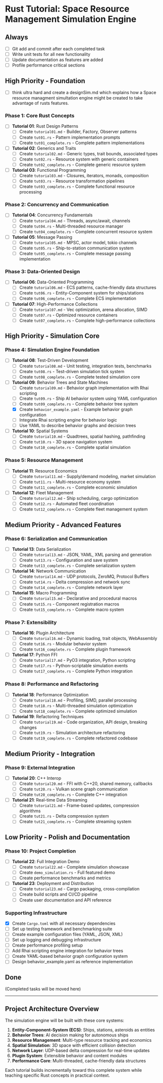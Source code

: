 # Rust Tutorial: Space Resource Management Simulation Engine

## Always
- [ ] Git add and commit after each completed task
- [ ] Write unit tests for all new functionality
- [ ] Update documentation as features are added
- [ ] Profile performance critical sections

## High Priority - Foundation
- [ ] think ultra hard and create a designSim.md which explains how a Space resource managment simultation engine might be created to take advantage of rusts features.

### Phase 1: Core Rust Concepts
- [ ] **Tutorial 01**: Rust Design Patterns
  - [ ] Create `tutorial01.md` - Builder, Factory, Observer patterns
  - [ ] Create `tut01.rs` - Pattern implementation prompts
  - [ ] Create `tut01_complete.rs` - Complete pattern implementations
  
- [ ] **Tutorial 02**: Generics and Traits
  - [ ] Create `tutorial02.md` - Generic types, trait bounds, associated types
  - [ ] Create `tut02.rs` - Resource system with generic containers
  - [ ] Create `tut02_complete.rs` - Complete generic resource system

- [ ] **Tutorial 03**: Functional Programming
  - [ ] Create `tutorial03.md` - Closures, iterators, monads, composition
  - [ ] Create `tut03.rs` - Resource transformation pipelines
  - [ ] Create `tut03_complete.rs` - Complete functional resource processing

### Phase 2: Concurrency and Communication
- [ ] **Tutorial 04**: Concurrency Fundamentals
  - [ ] Create `tutorial04.md` - Threads, async/await, channels
  - [ ] Create `tut04.rs` - Multi-threaded resource manager
  - [ ] Create `tut04_complete.rs` - Complete concurrent resource system

- [ ] **Tutorial 05**: Message Passing
  - [ ] Create `tutorial05.md` - MPSC, actor model, tokio channels
  - [ ] Create `tut05.rs` - Ship-to-station communication system
  - [ ] Create `tut05_complete.rs` - Complete message passing implementation

### Phase 3: Data-Oriented Design
- [ ] **Tutorial 06**: Data-Oriented Programming
  - [ ] Create `tutorial06.md` - ECS patterns, cache-friendly data structures
  - [ ] Create `tut06.rs` - Entity-Component system for ships/stations
  - [ ] Create `tut06_complete.rs` - Complete ECS implementation

- [ ] **Tutorial 07**: High-Performance Collections
  - [ ] Create `tutorial07.md` - Vec optimization, arena allocation, SIMD
  - [ ] Create `tut07.rs` - Optimized resource containers
  - [ ] Create `tut07_complete.rs` - Complete high-performance collections

## High Priority - Simulation Core

### Phase 4: Simulation Engine Foundation
- [ ] **Tutorial 08**: Test-Driven Development
  - [ ] Create `tutorial08.md` - Unit testing, integration tests, benchmarks
  - [ ] Create `tut08.rs` - Test-driven simulation tick system
  - [ ] Create `tut08_complete.rs` - Complete tested simulation core

- [ ] **Tutorial 09**: Behavior Trees and State Machines
  - [ ] Create `tutorial09.md` - Behavior graph implementation with Rhai scripting
  - [ ] Create `tut09.rs` - Ship AI behavior system using YAML configuration
  - [ ] Create `tut09_complete.rs` - Complete behavior tree system
  - [x] Create `behavior_example.yaml` - Example behavior graph configuration
  - [ ] Integrate Rhai scripting engine for behavior logic
  - [ ] Use YAML to describe behavior graphs and decision trees

- [ ] **Tutorial 10**: Spatial Systems
  - [ ] Create `tutorial10.md` - Quadtrees, spatial hashing, pathfinding
  - [ ] Create `tut10.rs` - 3D space navigation system
  - [ ] Create `tut10_complete.rs` - Complete spatial simulation

### Phase 5: Resource Management
- [ ] **Tutorial 11**: Resource Economics
  - [ ] Create `tutorial11.md` - Supply/demand modeling, market simulation
  - [ ] Create `tut11.rs` - Multi-resource economy system
  - [ ] Create `tut11_complete.rs` - Complete economic simulation

- [ ] **Tutorial 12**: Fleet Management
  - [ ] Create `tutorial12.md` - Ship scheduling, cargo optimization
  - [ ] Create `tut12.rs` - Automated fleet coordination
  - [ ] Create `tut12_complete.rs` - Complete fleet management system

## Medium Priority - Advanced Features

### Phase 6: Serialization and Communication
- [ ] **Tutorial 13**: Data Serialization
  - [ ] Create `tutorial13.md` - JSON, YAML, XML parsing and generation
  - [ ] Create `tut13.rs` - Configuration and save system
  - [ ] Create `tut13_complete.rs` - Complete serialization system

- [ ] **Tutorial 14**: Network Communication
  - [ ] Create `tutorial14.md` - UDP protocols, ZeroMQ, Protocol Buffers
  - [ ] Create `tut14.rs` - Delta compression and network sync
  - [ ] Create `tut14_complete.rs` - Complete network layer

- [ ] **Tutorial 15**: Macro Programming
  - [ ] Create `tutorial15.md` - Declarative and procedural macros
  - [ ] Create `tut15.rs` - Component registration macros
  - [ ] Create `tut15_complete.rs` - Complete macro system

### Phase 7: Extensibility
- [ ] **Tutorial 16**: Plugin Architecture
  - [ ] Create `tutorial16.md` - Dynamic loading, trait objects, WebAssembly
  - [ ] Create `tut16.rs` - Modular behavior system
  - [ ] Create `tut16_complete.rs` - Complete plugin framework

- [ ] **Tutorial 17**: Python FFI
  - [ ] Create `tutorial17.md` - PyO3 integration, Python scripting
  - [ ] Create `tut17.rs` - Python-scriptable simulation events
  - [ ] Create `tut17_complete.rs` - Complete Python integration

### Phase 8: Performance and Refactoring
- [ ] **Tutorial 18**: Performance Optimization
  - [ ] Create `tutorial18.md` - Profiling, SIMD, parallel processing
  - [ ] Create `tut18.rs` - Multi-threaded simulation optimization
  - [ ] Create `tut18_complete.rs` - Complete optimized simulation

- [ ] **Tutorial 19**: Refactoring Techniques
  - [ ] Create `tutorial19.md` - Code organization, API design, breaking changes
  - [ ] Create `tut19.rs` - Simulation architecture refactoring
  - [ ] Create `tut19_complete.rs` - Complete refactored codebase

## Medium Priority - Integration

### Phase 9: External Integration
- [ ] **Tutorial 20**: C++ Interop
  - [ ] Create `tutorial20.md` - FFI with C++20, shared memory, callbacks
  - [ ] Create `tut20.rs` - Vulkan scene graph communication
  - [ ] Create `tut20_complete.rs` - Complete C++ integration

- [ ] **Tutorial 21**: Real-time Data Streaming
  - [ ] Create `tutorial21.md` - Frame-based updates, compression algorithms
  - [ ] Create `tut21.rs` - Delta compression system
  - [ ] Create `tut21_complete.rs` - Complete streaming system

## Low Priority - Polish and Documentation

### Phase 10: Project Completion
- [ ] **Tutorial 22**: Full Integration Demo
  - [ ] Create `tutorial22.md` - Complete simulation showcase
  - [ ] Create `demo_simulation.rs` - Full featured demo
  - [ ] Create performance benchmarks and metrics

- [ ] **Tutorial 23**: Deployment and Distribution
  - [ ] Create `tutorial23.md` - Cargo packaging, cross-compilation
  - [ ] Create build scripts and CI/CD pipeline
  - [ ] Create user documentation and API reference

### Supporting Infrastructure
- [x] Create `Cargo.toml` with all necessary dependencies
- [ ] Set up testing framework and benchmarking suite
- [ ] Create example configuration files (YAML, JSON, XML)
- [ ] Set up logging and debugging infrastructure
- [ ] Create performance profiling setup
- [ ] Add Rhai scripting engine integration for behavior trees
- [ ] Create YAML-based behavior graph configuration system
- [ ] Design behavior_example.yaml as reference implementation

## Done
(Completed tasks will be moved here)

---

## Project Architecture Overview

The simulation engine will be built with these core systems:

1. **Entity-Component-System (ECS)**: Ships, stations, asteroids as entities
2. **Behavior Trees**: AI decision making for autonomous ships
3. **Resource Management**: Multi-type resource tracking and economics
4. **Spatial Simulation**: 3D space with efficient collision detection
5. **Network Layer**: UDP-based delta compression for real-time updates
6. **Plugin System**: Extensible behavior and content modules
7. **Performance Core**: Multi-threaded, cache-friendly data structures

Each tutorial builds incrementally toward this complete system while teaching specific Rust concepts in practical context.